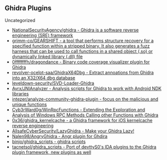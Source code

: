 ## Ghidra Plugins

Uncategorized

* [NationalSecurityAgency/ghidra - Ghidra is a software reverse engineering (SRE) framework](https://github.com/NationalSecurityAgency/ghidra)
* [grimm-co/GEARSHIFT - a tool that performs structure recovery for a specified function within a stripped binary. It also generates a fuzz harness that can be used to call functions in a shared object (.so) or dynamically linked library (.dll) file](https://github.com/grimm-co/GEARSHIFT)
* [0ffffffffh/dragondance - Binary code coverage visualizer plugin for Ghidra](https://github.com/0ffffffffh/dragondance)
* [revolver-ocelot-saa/GhidraX64Dbg - Extract annoations from Ghidra into an X32/X64 dbg database](https://github.com/revolver-ocelot-saa/GhidraX64Dbg)
* [leveldown-security/SVD-Loader-Ghidra](https://github.com/leveldown-security/SVD-Loader-Ghidra)
* [Ayrx/JNIAnalyzer - Analysis scripts for Ghidra to work with Android NDK libraries](https://github.com/Ayrx/JNIAnalyzer)
* [intezer/analyze-community-ghidra-plugin - focus on the malicious and unique functions](https://github.com/intezer/analyze-community-ghidra-plugin)
* [Cyb3rWard0g/WinRpcFunctions - Extending the Exploration and Analysis of Windows RPC Methods Calling other Functions with Ghidra](https://github.com/Cyb3rWard0g/WinRpcFunctions)
* [0x36/ghidra_kernelcache - a Ghidra framework for iOS kernelcache reverse engineering](https://github.com/0x36/ghidra_kernelcache)
* [AllsafeCyberSecurity/LazyGhidra - Make your Ghidra Lazy!](https://github.com/AllsafeCyberSecurity/LazyGhidra)
* [Nalen98/AngryGhidra - Angr plugin for Ghdira](https://github.com/Nalen98/AngryGhidra)
* [binjo/ghidra_scripts - ghidra scripts](https://github.com/binjo/ghidra_scripts)
* [tacnetsol/ghidra_scripts - Port of devttyS0's IDA plugins to the Ghidra plugin framework, new plugins as well](https://github.com/tacnetsol/ghidra_scripts)
